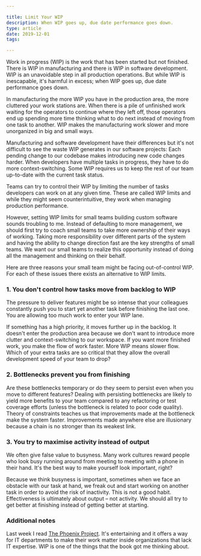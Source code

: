 ```yaml
---

title: Limit Your WIP
description: When WIP goes up, due date performance goes down.
type: article
date: 2019-12-01
tags:

---
```


Work in progress (WIP) is the work that has been started but not finished. There is WIP in manufacturing and there is WIP in software development. WIP is an unavoidable step in all production operations. But while WIP is inescapable, it's harmful in excess; when WIP goes up, due date performance goes down.

In manufacturing the more WIP you have in the production area, the more cluttered your work stations are. When there is a pile of unfinished work waiting for the operators to continue where they left off, those operators end up spending more time thinking what to do next instead of moving from one task to another. WIP makes the manufacturing work slower and more unorganized in big and small ways.

Manufacturing and software development have their differences but it's not difficult to see the waste WIP generates in our software projects: Each pending change to our codebase makes introducing new code changes harder. When developers have multiple tasks in progress, they have to do more context-switching. Some WIP requires us to keep the rest of our team up-to-date with the current task status.

Teams can try to control their WIP by limiting the number of tasks developers can work on at any given time. These are called WIP limits and while they might seem counterintuitive, they work when managing production performance.

However, setting WIP limits for small teams building custom software sounds troubling to me. Instead of defaulting to more management, we should first try to coach small teams to take more ownership of their ways of working. Taking more responsibility over different parts of the system and having the ability to change direction fast are the key strengths of small teams. We want our small teams to realize this opportunity instead of doing all the management and thinking on their behalf.

Here are three reasons your small team might be facing out-of-control WIP. For each of these issues there exists an alternative to WIP limits.

### 1. You don't control how tasks move from backlog to WIP

The pressure to deliver features might be so intense that your colleagues constantly push you to start yet another task before finishing the last one. You are allowing too much work to enter your WIP lane.

If something has a high priority, it moves further up in the backlog. It doesn't enter the production area because we don't want to introduce more clutter and context-switching to our workspace. If you want more finished work, you make the flow of work faster. More WIP means slower flow. Which of your extra tasks are so critical that they allow the overall development speed of your team to drop?

### 2. Bottlenecks prevent you from finishing

Are these bottlenecks temporary or do they seem to persist even when you move to different features? Dealing with persisting bottlenecks are likely to yield more benefits to your team compared to any refactoring or test coverage efforts (unless the bottleneck is related to poor code quality). Theory of constraints teaches us that improvements made at the bottleneck make the system faster. Improvements made anywhere else are illusionary because a chain is no stronger than its weakest link.

### 3. You try to maximise activity instead of output

We often give false value to busyness. Many work cultures reward people who look busy running around from meeting to meeting with a phone in their hand. It's the best way to make yourself look important, right?

Because we think busyness is important, sometimes when we face an obstacle with our task at hand, we freak out and start working on another task in order to avoid the risk of inactivity. This is not a good habit. Effectiveness is ultimately about output – not activity. We should all try to get better at finishing instead of getting better at starting.

### Additional notes

Last week I read [The Phoenix Project](https://www.amazon.com/Phoenix-Project-DevOps-Helping-Business/dp/0988262592). It's entertaining and it offers a way for IT departments to make their work matter inside organizations that lack IT expertise. WIP is one of the things that the book got me thinking about.
